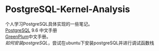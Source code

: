 # PostgreSQL-Kernel-Analysis
个人学习PostgreSQL具体实现的一些笔记。  
[PostgreSQL](http://www.postgres.cn/docs/9.6/index.html) 9.6 中文手册    
[GreenPlum](https://gp-docs-cn.github.io/docs/best_practices/intro.html)中文手册。  
*如何安装postgreSQL*，尝试在ubuntu下安装postgreSQL并进行调试函数栈

